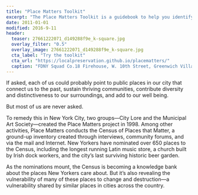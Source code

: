 ```yaml
---
title: "Place Matters Toolkit"
excerpt: "The Place Matters Toolkit is a guidebook to help you identify, promote, and protect places that you care about. The toolkit was originally created and published by the Place Matters program of City Lore in New York City."
date: 2011-01-01
modified: 2016-9-11
header:
  teaser: 27661222071_d149288f9e_k-square.jpg
  overlay_filter: "0.5"
  overlay_image: 27661222071_d149288f9e_k-square.jpg
  cta_label: "Try the toolkit"
  cta_url: "https://localpreservation.github.io/placematters/"
  caption: "FDNY Squad Co.18 Firehouse, W. 10th Street, Greenwich Village, New York City,  2015 December 15. Courtesy [Spencer Means/Flickr](https://www.flickr.com/photos/hunky_punk/27661222071/) ([CC BY-SA 2.0](https://creativecommons.org/licenses/by-nc/2.0/))"
---
```


If asked, each of us could probably point to public places in our city that connect us to the past, sustain thriving communities, contribute diversity and distinctiveness to our surroundings, and add to our well being.

But most of us are never asked.

To remedy this in New York City, two groups—City Lore and the Municipal Art Society—created the Place Matters project in 1998. Among other activities, Place Matters conducts the Census of Places that Matter, a ground-up inventory created through interviews, community forums, and via the mail and Internet. New Yorkers have nominated over 650 places to the Census, including the longest running Latin music store, a church built by Irish dock workers, and the city’s last surviving historic beer garden.

As the nominations mount, the Census is becoming a knowledge bank about the places New Yorkers care about. But it’s also revealing the vulnerability of many of these places to change and destruction—a vulnerability shared by similar places in cities across the country.
